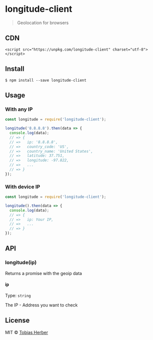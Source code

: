 # longitude-client

> Geolocation for browsers

## CDN
```
<script src="https://unpkg.com/longitude-client" charset="utf-8"></script>
```

## Install

```
$ npm install --save longitude-client
```

## Usage
### With any IP
```js
const longitude = require('longitude-client');

longitude('8.8.8.8').then(data => {
  console.log(data);
  // => {
  // =>   ip: '8.8.8.8',
  // =>   country_code: 'US',
  // =>   country_name: 'United States',
  // =>   latitude: 37.751,
  // =>   longitude: -97.822,
  // =>   ...
  // => }
});
```

### With device IP
```js
const longitude = require('longitude-client');

longitude().then(data => {
  console.log(data);
  // => {
  // =>   ip: Your IP,
  // =>   ...
  // => }
});
```

## API

### longitude(ip)
Returns a promise with the geoip data

#### ip

Type: `string`

The IP - Address you want to check

## License

MIT © [Tobias Herber](https://tobihrbr.com)
